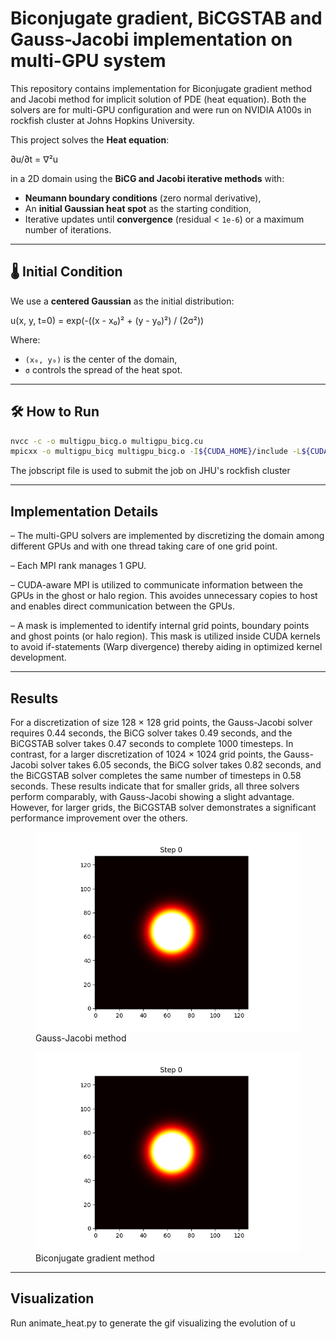 # Biconjugate gradient, BiCGSTAB and Gauss-Jacobi implementation on multi-GPU system
This repository contains implementation for Biconjugate gradient method and Jacobi method for implicit solution of PDE (heat equation). Both the solvers are for multi-GPU configuration and were run on NVIDIA A100s in rockfish cluster at Johns Hopkins University.

This project solves the **Heat equation**:

∂u/∂t = ∇²u

in a 2D domain using the **BiCG and Jacobi iterative methods** with:

- **Neumann boundary conditions** (zero normal derivative),
- An **initial Gaussian heat spot** as the starting condition,
- Iterative updates until **convergence** (residual < `1e-6`) or a maximum number of iterations.

---
## 🌡️ Initial Condition

We use a **centered Gaussian** as the initial distribution:

u(x, y, t=0) = exp(-((x - x₀)² + (y - y₀)²) / (2σ²))

Where:
- `(x₀, y₀)` is the center of the domain,
- `σ` controls the spread of the heat spot.

---
## 🛠️ How to Run

```bash
nvcc -c -o multigpu_bicg.o multigpu_bicg.cu
mpicxx -o multigpu_bicg multigpu_bicg.o -I${CUDA_HOME}/include -L${CUDA_HOME}/lib64 -lcudart -lmpi -lpmix
```
The jobscript file is used to submit the job on JHU's rockfish cluster

---
## Implementation Details

– The multi-GPU solvers are implemented by discretizing the domain among different GPUs
and with one thread taking care of one grid point.

– Each MPI rank manages 1 GPU.

– CUDA-aware MPI is utilized to communicate information between the GPUs in the ghost or halo region. This avoides unnecessary copies to host and enables direct communication between the GPUs.

– A mask is implemented to identify internal grid points, boundary points and ghost points (or halo region). This mask
is utilized inside CUDA kernels to avoid if-statements (Warp divergence) thereby aiding in optimized kernel
development.

---
## Results
For a discretization of size 128 × 128 grid points, the Gauss-Jacobi solver requires 0.44 seconds, the BiCG solver takes 0.49 seconds, and the BiCGSTAB solver takes 0.47 seconds to complete 1000 timesteps. In contrast, for a larger discretization of 1024 × 1024 grid points, the Gauss-Jacobi solver takes 6.05 seconds, the BiCG solver takes 0.82 seconds, and the BiCGSTAB solver completes the same number of timesteps in 0.58 seconds. These results indicate that for smaller grids, all three solvers perform comparably, with Gauss-Jacobi showing a slight advantage. However, for larger grids, the BiCGSTAB solver demonstrates a significant performance improvement over the others.

<figure>
  <img src="./temp_evolution_jacobi.gif" alt="Gauss-Jacobi method"/>
  <figcaption>Gauss-Jacobi method</figcaption>
</figure>

<figure>
  <img src="./temp_evolution_jacobi.gif" alt="Biconjugate gradient method"/>
  <figcaption>Biconjugate gradient method</figcaption>
</figure>

---
## Visualization
Run animate_heat.py to generate the gif visualizing the evolution of u

